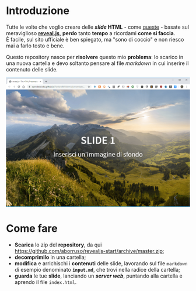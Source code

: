# Introduzione

Tutte le volte che voglio creare delle ***slide* HTML** - come [queste](https://revealjs.com/) - basate sul meraviglioso [**reveal.js**](https://github.com/hakimel/reveal.js), **perdo** tanto **tempo** a ricordami **come si faccia**.<br>
È facile, sul sito ufficiale è ben spiegato, ma "sono di coccio" e non riesco mai a farlo tosto e bene.

Questo repository nasce per **risolvere** questo mio **problema**: lo scarico in una nuova cartella e devo soltanto pensare al file *markdown* in cui inserire il contenuto delle slide.

[![](./imgs/esempio_01.png)](https://aborruso.github.io/revealjs-start)



# Come fare

- **Scarica** lo zip del **repository**, da qui <https://github.com/aborruso/revealjs-start/archive/master.zip>;
- **decomprimilo** in una cartella;
- **modifica** e arrichischi i **contenuti** delle slide, lavorando sul file `markdown` di esempio denominato **`input.md`**, che trovi nella radice della cartella;
- **guarda** le tue **slide**, lanciando un ***server web***, puntando alla cartella e aprendo il file `index.html`.



